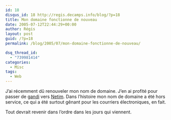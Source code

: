 ```yaml
---
id: 18
disqus_id: 18 http://regis.decamps.info/blog/?p=18
title: Mon domaine fonctionne de nouveau
date: 2005-07-12T22:44:29+00:00
author: Régis
layout: post
guid: /?p=18
permalink: /blog/2005/07/mon-domaine-fonctionne-de-nouveau/

dsq_thread_id:
  - "739981414"
categories:
  - Misc
tags:
  - Web
---
```

J’ai récemment dû renouveler mon nom de domaine. J’en ai profité pour passer de [gandi](http://www.gandi.net) vers [Netim](http://www.netim.fr/).
Dans l’histoire mon nom de domaine a été hors service, ce qui a été surtout gênant pour les courriers électroniques, en fait. 

Tout devrait revenir dans l’ordre dans les jours qui viennent.
